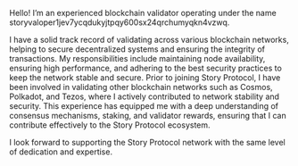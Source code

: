 Hello! I’m an experienced blockchain validator operating under the name storyvaloper1jev7ycqdukyjtpqy600sx24qrchumyqkn4vzwq.

I have a solid track record of validating across various blockchain networks, helping to secure decentralized systems and ensuring the integrity of transactions.
My responsibilities include maintaining node availability, ensuring high performance, and adhering to the best security practices to keep the network stable and secure.
Prior to joining Story Protocol, I have been involved in validating other blockchain networks such as Cosmos, Polkadot, and Tezos, 
where I actively contributed to network stability and security. This experience has equipped me with a deep understanding of consensus mechanisms,
staking, and validator rewards, ensuring that I can contribute effectively to the Story Protocol ecosystem.

I look forward to supporting the Story Protocol network with the same level of dedication and expertise.






